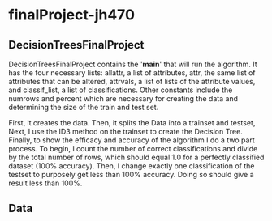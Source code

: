 # finalProject-jh470

## DecisionTreesFinalProject

DecisionTreesFinalProject contains the '__main__' that will run the algorithm. It has the four necessary lists: allattr, a list of attributes, attr, the same list of attributes that can be altered, attrvals, a list of lists of the attribute values, and classif_list, a list of classifications. Other constants include the numrows and percent which are necessary for creating the data and determining the size of the train and test set. 

First, it creates the data. Then, it splits the Data into a trainset and testset, Next, I use the ID3 method on the trainset to create the Decision Tree. Finally, to show the efficacy and accuracy of the algorithm I do a two part process. To begin, I count the number of correct classifications and divide by the total number of rows, which should equal 1.0 for a perfectly classified dataset (100% accuracy). Then, I change exactly one classification of the testset to purposely get less than 100% accuracy. Doing so should give a result less than 100%. 


## Data

